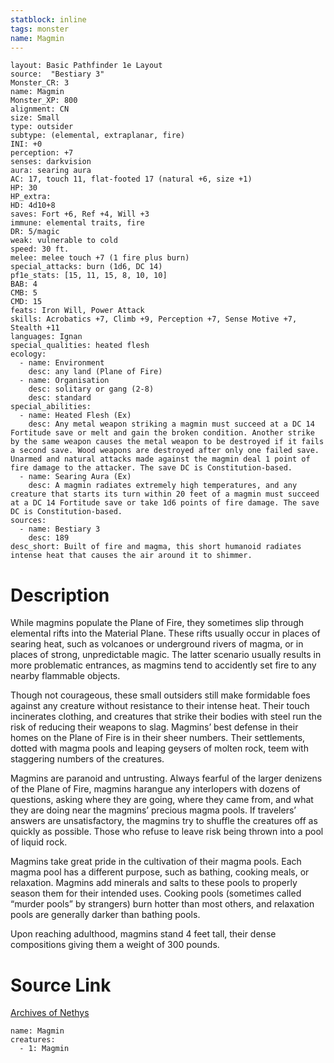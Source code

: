 ```yaml
---
statblock: inline
tags: monster
name: Magmin
---
```

```statblock
layout: Basic Pathfinder 1e Layout
source:  "Bestiary 3"
Monster_CR: 3
name: Magmin
Monster_XP: 800
alignment: CN
size: Small
type: outsider
subtype: (elemental, extraplanar, fire)
INI: +0
perception: +7
senses: darkvision
aura: searing aura
AC: 17, touch 11, flat-footed 17 (natural +6, size +1)
HP: 30
HP_extra: 
HD: 4d10+8
saves: Fort +6, Ref +4, Will +3
immune: elemental traits, fire
DR: 5/magic
weak: vulnerable to cold
speed: 30 ft.
melee: melee touch +7 (1 fire plus burn)
special_attacks: burn (1d6, DC 14)
pf1e_stats: [15, 11, 15, 8, 10, 10]
BAB: 4
CMB: 5
CMD: 15
feats: Iron Will, Power Attack
skills: Acrobatics +7, Climb +9, Perception +7, Sense Motive +7, Stealth +11
languages: Ignan
special_qualities: heated flesh
ecology:
  - name: Environment
    desc: any land (Plane of Fire)
  - name: Organisation
    desc: solitary or gang (2-8)
    desc: standard
special_abilities:
  - name: Heated Flesh (Ex)
    desc: Any metal weapon striking a magmin must succeed at a DC 14 Fortitude save or melt and gain the broken condition. Another strike by the same weapon causes the metal weapon to be destroyed if it fails a second save. Wood weapons are destroyed after only one failed save. Unarmed and natural attacks made against the magmin deal 1 point of fire damage to the attacker. The save DC is Constitution-based.
  - name: Searing Aura (Ex)
    desc: A magmin radiates extremely high temperatures, and any creature that starts its turn within 20 feet of a magmin must succeed at a DC 14 Fortitude save or take 1d6 points of fire damage. The save DC is Constitution-based.
sources:
  - name: Bestiary 3
    desc: 189
desc_short: Built of fire and magma, this short humanoid radiates intense heat that causes the air around it to shimmer.
```
# Description
While magmins populate the Plane of Fire, they sometimes slip through elemental rifts into the Material Plane. These rifts usually occur in places of searing heat, such as volcanoes or underground rivers of magma, or in places of strong, unpredictable magic. The latter scenario usually results in more problematic entrances, as magmins tend to accidently set fire to any nearby flammable objects.

Though not courageous, these small outsiders still make formidable foes against any creature without resistance to their intense heat. Their touch incinerates clothing, and creatures that strike their bodies with steel run the risk of reducing their weapons to slag. Magmins’ best defense in their homes on the Plane of Fire is in their sheer numbers. Their settlements, dotted with magma pools and leaping geysers of molten rock, teem with staggering numbers of the creatures.

Magmins are paranoid and untrusting. Always fearful of the larger denizens of the Plane of Fire, magmins harangue any interlopers with dozens of questions, asking where they are going, where they came from, and what they are doing near the magmins’ precious magma pools. If travelers’ answers are unsatisfactory, the magmins try to shuffle the creatures off as quickly as possible. Those who refuse to leave risk being thrown into a pool of liquid rock.

Magmins take great pride in the cultivation of their magma pools. Each magma pool has a different purpose, such as bathing, cooking meals, or relaxation. Magmins add minerals and salts to these pools to properly season them for their intended uses. Cooking pools (sometimes called “murder pools” by strangers) burn hotter than most others, and relaxation pools are generally darker than bathing pools.

Upon reaching adulthood, magmins stand 4 feet tall, their dense compositions giving them a weight of 300 pounds.
# Source Link
[Archives of Nethys](https://aonprd.com/MonsterDisplay.aspx?ItemName=Magmin)
```encounter-table
name: Magmin
creatures:
  - 1: Magmin
```
